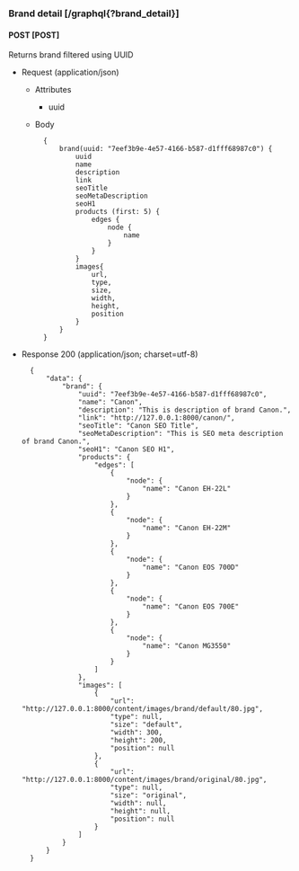 ### Brand detail [/graphql{?brand_detail}]

#### POST [POST]

Returns brand filtered using UUID

- Request (application/json)

    - Attributes

        - uuid

    - Body

            {
                brand(uuid: "7eef3b9e-4e57-4166-b587-d1fff68987c0") {
                    uuid
                    name
                    description
                    link
                    seoTitle
                    seoMetaDescription
                    seoH1
                    products (first: 5) {
                        edges {
                            node {
                                name
                            }
                        }
                    }
                    images{
                        url,
                        type,
                        size,
                        width,
                        height,
                        position
                    }
                }
            }

- Response 200 (application/json; charset=utf-8)

        {
            "data": {
                "brand": {
                    "uuid": "7eef3b9e-4e57-4166-b587-d1fff68987c0",
                    "name": "Canon",
                    "description": "This is description of brand Canon.",
                    "link": "http://127.0.0.1:8000/canon/",
                    "seoTitle": "Canon SEO Title",
                    "seoMetaDescription": "This is SEO meta description of brand Canon.",
                    "seoH1": "Canon SEO H1",
                    "products": {
                        "edges": [
                            {
                                "node": {
                                    "name": "Canon EH-22L"
                                }
                            },
                            {
                                "node": {
                                    "name": "Canon EH-22M"
                                }
                            },
                            {
                                "node": {
                                    "name": "Canon EOS 700D"
                                }
                            },
                            {
                                "node": {
                                    "name": "Canon EOS 700E"
                                }
                            },
                            {
                                "node": {
                                    "name": "Canon MG3550"
                                }
                            }
                        ]
                    },
                    "images": [
                        {
                            "url": "http://127.0.0.1:8000/content/images/brand/default/80.jpg",
                            "type": null,
                            "size": "default",
                            "width": 300,
                            "height": 200,
                            "position": null
                        },
                        {
                            "url": "http://127.0.0.1:8000/content/images/brand/original/80.jpg",
                            "type": null,
                            "size": "original",
                            "width": null,
                            "height": null,
                            "position": null
                        }
                    ]
                }
            }
        }
